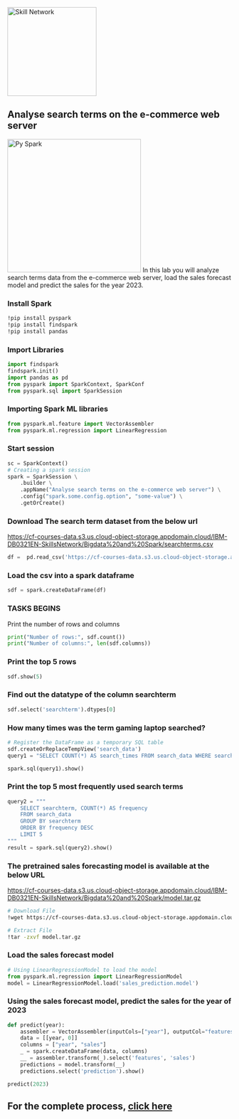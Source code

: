 <img src="https://cf-courses-data.s3.us.cloud-object-storage.appdomain.cloud/IBM-DB0321EN-SkillsNetwork/labs/module%201/images/IDSNlogo.png
" alt="Skill Network" width="200px">


## Analyse search terms on the e-commerce web server
<img src="https://www.edureka.co/blog/wp-content/uploads/2018/07/PySpark-logo-1.jpeg" alt="Py Spark" width="300px">
In this lab you will  analyze search terms data from the e-commerce web server,  load the sales forecast model and predict the sales for the year 2023.

### Install Spark
```bash
!pip install pyspark
!pip install findspark
!pip install pandas
```
### Import Libraries
```python
import findspark
findspark.init()
import pandas as pd
from pyspark import SparkContext, SparkConf
from pyspark.sql import SparkSession
```
### Importing Spark ML libraries
```python
from pyspark.ml.feature import VectorAssembler
from pyspark.ml.regression import LinearRegression
```


### Start session
```python
sc = SparkContext()
# Creating a spark session
spark = SparkSession \
    .builder \
    .appName("Analyse search terms on the e-commerce web server") \
    .config("spark.some.config.option", "some-value") \
    .getOrCreate()
```
### Download The search term dataset from the below url
https://cf-courses-data.s3.us.cloud-object-storage.appdomain.cloud/IBM-DB0321EN-SkillsNetwork/Bigdata%20and%20Spark/searchterms.csv

```python
df =  pd.read_csv('https://cf-courses-data.s3.us.cloud-object-storage.appdomain.cloud/IBM-DB0321EN-SkillsNetwork/Bigdata%20and%20Spark/searchterms.csv')
```

### Load the csv into a spark dataframe
```python
sdf = spark.createDataFrame(df)
```
### TASKS BEGINS
Print the number of rows and columns
```python
print("Number of rows:", sdf.count())
print("Number of columns:", len(sdf.columns))
```
### Print the top 5 rows
```python
sdf.show(5)
```
### Find out the datatype of the column searchterm
```python
sdf.select('searchterm').dtypes[0]
```
### How many times was the term gaming laptop searched?
```python
# Register the DataFrame as a temporary SQL table
sdf.createOrReplaceTempView('search_data')
query1 = "SELECT COUNT(*) AS search_times FROM search_data WHERE searchterm = 'gaming laptop'"

spark.sql(query1).show()
```
### Print the top 5 most frequently used search terms
```python
query2 = """
    SELECT searchterm, COUNT(*) AS frequency
    FROM search_data
    GROUP BY searchterm
    ORDER BY frequency DESC
    LIMIT 5
"""
result = spark.sql(query2).show()
```
### The pretrained sales forecasting model is available at the below URL
https://cf-courses-data.s3.us.cloud-object-storage.appdomain.cloud/IBM-DB0321EN-SkillsNetwork/Bigdata%20and%20Spark/model.tar.gz

``` bash
# Download File
!wget https://cf-courses-data.s3.us.cloud-object-storage.appdomain.cloud/IBM-DB0321EN-SkillsNetwork/Bigdata%20and%20Spark/model.tar.gz

# Extract File
!tar -zxvf model.tar.gz
```
### Load the sales forecast model
```python
# Using LinearRegressionModel to load the model
from pyspark.ml.regression import LinearRegressionModel
model = LinearRegressionModel.load('sales_prediction.model')
```
### Using the sales forecast model, predict the sales for the year of 2023
```python
def predict(year):
    assembler = VectorAssembler(inputCols=["year"], outputCol="features")
    data = [[year, 0]]
    columns = ["year", "sales"]
    _ = spark.createDataFrame(data, columns)
    __ = assembler.transform(_).select('features', 'sales')
    predictions = model.transform(__)
    predictions.select('prediction').show()

predict(2023)
```

## For the complete process, [click here]([url](https://github.com/Makmurry/IBM-Data-Engineering-Professional-Certificate/blob/main/Week6%20-%20Big%20Data%20Analytics%20With%20Spark/Spark_MLOps.ipynb)https://github.com/Makmurry/IBM-Data-Engineering-Professional-Certificate/blob/main/Week6%20-%20Big%20Data%20Analytics%20With%20Spark/Spark_MLOps.ipynb)
